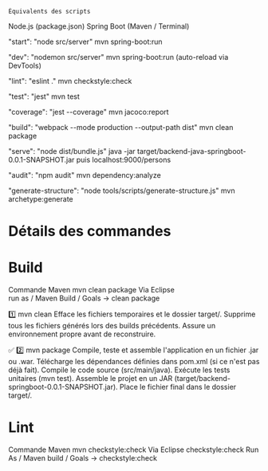     Équivalents des scripts

Node.js (package.json)	                              Spring Boot (Maven / Terminal)

"start": "node src/server"	                          mvn spring-boot:run

"dev": "nodemon src/server"	                          mvn spring-boot:run (auto-reload via DevTools)

"lint": "eslint ."	                                  mvn checkstyle:check

"test": "jest"	                                      mvn test

"coverage": "jest --coverage"	                        mvn jacoco:report

"build": 
"webpack --mode production --output-path dist"	      mvn clean package

"serve": "node dist/bundle.js"	                      java -jar target/backend-java-springboot-0.0.1-SNAPSHOT.jar
                                                      puis
                                                      localhost:9000/persons

"audit": "npm audit"	                                mvn dependency:analyze

"generate-structure": 
"node tools/scripts/generate-structure.js"	          mvn archetype:generate




# Détails des commandes

# Build
  
  Commande Maven
    mvn clean package
  Via Eclipse    
    run as / Maven Build / Goals -> clean package

1️⃣ mvn clean
  Efface les fichiers temporaires et le dossier target/.
  Supprime tous les fichiers générés lors des builds précédents.
  Assure un environnement propre avant de reconstruire.

✅ 2️⃣ mvn package
  Compile, teste et assemble l'application en un fichier .jar ou .war.
  Télécharge les dépendances définies dans pom.xml (si ce n'est pas déjà fait).
  Compile le code source (src/main/java).
  Exécute les tests unitaires (mvn test).
  Assemble le projet en un JAR (target/backend-springboot-0.0.1-SNAPSHOT.jar).
  Place le fichier final dans le dossier target/.


# Lint
  
  Commande Maven
    mvn checkstyle:check 
  Via Eclipse
  checkstyle:check
    Run As / Maven build / Goals -> checkstyle:check